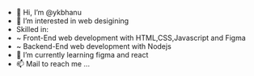 - 👋 Hi, I’m @ykbhanu
- 👀 I’m interested in web desigining
-  Skilled in:
-  ~ Front-End web development with HTML,CSS,Javascript and Figma
-  ~ Backend-End web development with Nodejs
- 🌱 I’m currently learning figma  and react
- 📫 Mail  to reach me ...

<!---
ykbhanu/ykbhanu is a ✨ special ✨ repository because its `README.md` (this file) appears on your GitHub profile.
You can click the Preview link to take a look at your changes.
--->
